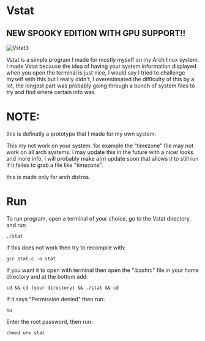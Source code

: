 # Vstat

## NEW SPOOKY EDITION WITH GPU SUPPORT!!

![Vstat3](https://user-images.githubusercontent.com/88514898/138978494-7e39b3a9-9b52-40f9-a017-b7627287dba9.png)

Vstat is a simple program I made for mostly myself on my Arch linux system. I made Vstat because the idea of having your system information displayed when you open the terminal is just nice, I would say I tried to challenge myself with this but I really didn't, I overestimated the difficulty of this by a lot, the longest part was probably going through a bunch of system files to try and find where certain info was. 


# NOTE: 
this is definatly a prototype that I made for my own system.

This my not work on your system. for example the "timezone" file may not work on all arch systems. I may update this in the future with a nicer looks and more info, I will probably make a(n) update soon that allows it to still run if it failes to grab a file like "timezone".

this is made only for arch distros.


# Run
To run program, open a terminal of your choice, go to the Vstat directory, and run

```./stat```

if this does not work then try to recompile with:

```gcc stat.c -o stat```

If you want it to open with terminal then open the ".bashrc" file in your home directory and at the bottom add:

```cd && cd (your directory) && ./stat && cd```

If it says "Permission denied" then run:

```su```

Enter the root password, then run:

```chmod u+x stat```

